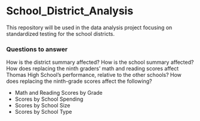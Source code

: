 # School_District_Analysis
This repository will be used in the data analysis project focusing on standardized testing for the school districts.



### Questions to answer
How is the district summary affected?
How is the school summary affected?
How does replacing the ninth graders’ math and reading scores affect Thomas High School’s performance, relative to the other schools?
How does replacing the ninth-grade scores affect the following?
* Math and Reading Scores by Grade
* Scores by School Spending
* Scores by School Size
* Scores by School Type
